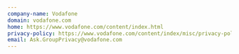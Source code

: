 ```yaml
---
company-name: Vodafone
domain: vodafone.com
home: https://www.vodafone.com/content/index.html
privacy-policy: https://www.vodafone.com/content/index/misc/privacy-policy.html
email: Ask.GroupPrivacy@vodafone.com
---
```




